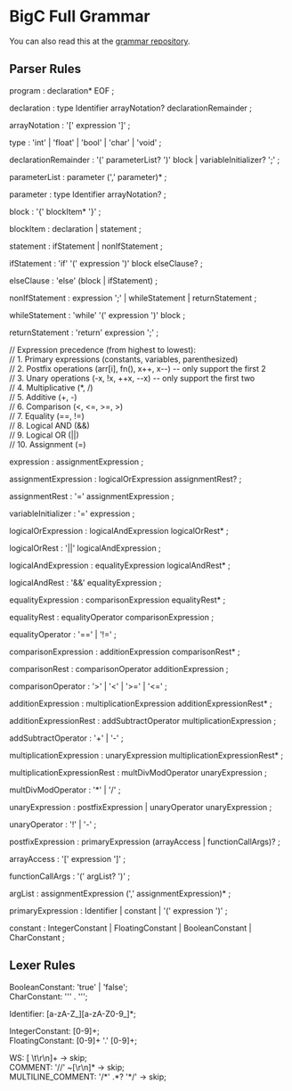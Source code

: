 # BigC Full Grammar

You can also read this at the [grammar repository](https://github.com/GoBigC/grammar/blob/main/BigC.g4).

## Parser Rules 
program
    : declaration* EOF
    ;

declaration
    : type Identifier arrayNotation? declarationRemainder
    ;

arrayNotation
    : '[' expression ']'
    ;

type
    : 'int'
    | 'float'
    | 'bool'
    | 'char'
    | 'void' 
    ;

declarationRemainder 
    : '(' parameterList? ')' block 
    | variableInitializer? ';'
    ;

parameterList
    : parameter (',' parameter)*
    ;

parameter
    : type Identifier arrayNotation?
    ;

block 
    : '{' blockItem* '}'
    ;

blockItem
    : declaration
    | statement
    ;

statement
    : ifStatement
    | nonIfStatement
    ;

ifStatement
    : 'if' '(' expression ')' block elseClause?
    ;

elseClause
    : 'else' (block | ifStatement)
    ;

nonIfStatement 
    : expression ';'
    | whileStatement
    | returnStatement
    ;

whileStatement
    : 'while' '(' expression ')' block 
    ;

returnStatement 
    : 'return' expression ';'
    ;

// Expression precedence (from highest to lowest):  
// 1. Primary expressions (constants, variables, parenthesized)     
// 2. Postfix operations (arr[i], fn(), x++, x--) -- only support the first 2   
// 3. Unary operations (-x, !x, ++x, --x) -- only support the first two     
// 4. Multiplicative (*, /)     
// 5. Additive (+, -)   
// 6. Comparison (<, <=, >=, >)     
// 7. Equality (==, !=)     
// 8. Logical AND (&&)  
// 9. Logical OR (||)   
// 10. Assignment (=)   

expression 
    : assignmentExpression 
    ;

assignmentExpression
    : logicalOrExpression assignmentRest?
    ;

assignmentRest
    : '=' assignmentExpression
    ;

variableInitializer
    : '=' expression
    ;

logicalOrExpression
    : logicalAndExpression logicalOrRest*
    ;

logicalOrRest
    : '||' logicalAndExpression
    ;

logicalAndExpression
    : equalityExpression logicalAndRest*
    ;

logicalAndRest
    : '&&' equalityExpression
    ;

equalityExpression
    : comparisonExpression equalityRest*
    ;

equalityRest
    : equalityOperator comparisonExpression
    ;

equalityOperator 
    : '=='
    | '!='
    ;

comparisonExpression 
    : additionExpression comparisonRest*
    ;

comparisonRest
    : comparisonOperator additionExpression
    ;

comparisonOperator
    : '>'
    | '<'
    | '>='
    | '<='
    ;

additionExpression
    : multiplicationExpression additionExpressionRest*
    ;

additionExpressionRest
    : addSubtractOperator multiplicationExpression
    ;

addSubtractOperator 
    : '+'
    | '-'
    ;

multiplicationExpression
    : unaryExpression multiplicationExpressionRest*
    ;

multiplicationExpressionRest
    : multDivModOperator unaryExpression
    ;

multDivModOperator
    : '*'
    | '/'
    ;

unaryExpression 
    : postfixExpression 
    | unaryOperator unaryExpression 
    ;

unaryOperator
    : '!'
    | '-'
    ;

postfixExpression 
    : primaryExpression (arrayAccess | functionCallArgs)?
    ;

arrayAccess 
    : '[' expression ']'
    ;

functionCallArgs
    : '(' argList? ')'
    ;

argList 
    : assignmentExpression (',' assignmentExpression)*
    ;

primaryExpression 
    : Identifier 
    | constant 
    | '(' expression ')'
    ;

constant
    : IntegerConstant 
    | FloatingConstant 
    | BooleanConstant 
    | CharConstant 
    ;

## Lexer Rules 
BooleanConstant: 'true' | 'false';  
CharConstant: '\'' . '\'';  

Identifier: [a-zA-Z_][a-zA-Z0-9_]*; 

IntegerConstant: [0-9]+;    
FloatingConstant: [0-9]+ '.' [0-9]+;    

WS: [ \t\r\n]+ -> skip;     
COMMENT: '//' ~[\r\n]\* -> skip;     
MULTILINE_COMMENT: '/\*' .*? '\*/' -> skip;   